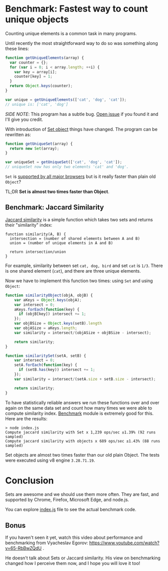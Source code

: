 # Benchmark: Fastest way to count unique objects

Counting unique elements is a common task in many programs.

Until recently the most straightforward way to do so was something along
these lines:

``` js
function getUniqueElements(array) {
  var counter = {};
  for (var i = 0; i < array.length; ++i) {
    var key = array[i];
    counter[key] = 1;
  }
  return Object.keys(counter);
}

var unique = getUniqueElements(['cat', 'dog', 'cat']);
// unique is: ['cat', 'dog']
```

*SIDE NOTE*: This program has a subtle bug. [Open issue](https://github.com/anvaka/set-vs-object/issues/new)
if you found it and I'll give you credit.

With introduction of [Set object](https://developer.mozilla.org/en-US/docs/Web/JavaScript/Reference/Global_Objects/Set)
things have changed. The program can be rewritten as:

``` js
function getUniqueSet(array) {
  return new Set(array);
}

var uniqueSet = getUniqueSet(['cat', 'dog', 'cat']);
// uniqueSet now has only two elements 'cat' and 'dog'.
```

`Set` is [supported by all major browsers](https://developer.mozilla.org/en-US/docs/Web/JavaScript/Reference/Global_Objects/Set#Browser_compatibility)
but is it really faster than plain old `Object`?

TL;DR **Set is almost two times faster than Object**.

## Benchmark: Jaccard Similarity

[Jaccard similarity](https://en.wikipedia.org/wiki/Jaccard_index) is a simple
function which takes two sets and returns their "similarity" index:

```
function similarity(A, B) {
  intersection = (number of shared elements between A and B)
  union = (number of unique elements in A and B)

  return intersection/union
}
```

For example, similarity between set `cat, dog, bird` and set `cat` is `1/3`.
There is one shared element (`cat`), and there are three unique elements.

Now we have to implement this function two times: using `Set` and using `Object`:

``` js
function similarityObject(objA, objB) {
    var aKeys = Object.keys(objA);
    var intersect = 0;
    aKeys.forEach(function(key) {
      if (objB[key]) intersect += 1;
    });
    var objBSize = Object.keys(setB).length
    var objASize = aKeys.length;
    var similarity = intersect/(objASize + objBSize - intersect);

    return similarity;
}

function similaritySet(setA, setB) {
    var intersect = 0;
    setA.forEach(function(key) {
      if (setB.has(key)) intersect += 1;
    });
    var similarity = intersect/(setA.size + setB.size - intersect);

    return similarity;
}
```

To have statistically reliable answers we run these functions over
and over again on the same data set and count how many times we were able to
compute similarity index. [Benchmark](https://www.npmjs.com/package/benchmark)
module is extremely good for this. Here are the results:

```
> node index.js
Compute jaccard similarity with Set x 1,239 ops/sec ±1.39% (92 runs sampled)
Compute jaccard similarity with objects x 689 ops/sec ±1.43% (88 runs sampled)
```

Set objects are almost two times faster than our old plain Object. The tests
were executed using v8 engine `3.28.71.19`.

# Conclusion

Sets are awesome and we should use them more often. They are fast, and supported
by Chrome, Firefox, Microsoft Edge, and node.js.

You can explore [index.js](https://github.com/anvaka/set-vs-object/blob/master/index.js)
file to see the actual benchmark code.

## Bonus

If you haven't seen it yet, watch this video about performance and benchmarking
from Vyacheslav Egorov: https://www.youtube.com/watch?v=65-RbBwZQdU .

He doesn't talk about Sets or Jaccard similarity. His view on benchmarking
changed how I perceive them now, and I hope you will love it too!
